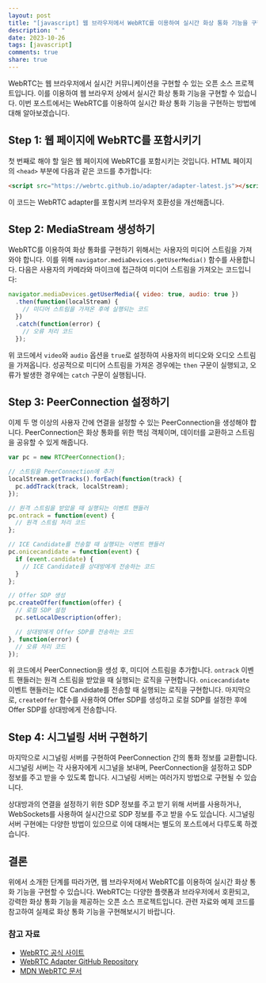 ```yaml
---
layout: post
title: "[javascript] 웹 브라우저에서 WebRTC를 이용하여 실시간 화상 통화 기능을 구현하는 방법에 대해 알려주세요."
description: " "
date: 2023-10-26
tags: [javascript]
comments: true
share: true
---
```


WebRTC는 웹 브라우저에서 실시간 커뮤니케이션을 구현할 수 있는 오픈 소스 프로젝트입니다. 이를 이용하여 웹 브라우저 상에서 실시간 화상 통화 기능을 구현할 수 있습니다. 이번 포스트에서는 WebRTC를 이용하여 실시간 화상 통화 기능을 구현하는 방법에 대해 알아보겠습니다.

## Step 1: 웹 페이지에 WebRTC를 포함시키기

첫 번째로 해야 할 일은 웹 페이지에 WebRTC를 포함시키는 것입니다. HTML 페이지의 `<head>` 부분에 다음과 같은 코드를 추가합니다:

```html
<script src="https://webrtc.github.io/adapter/adapter-latest.js"></script>
```

이 코드는 WebRTC adapter를 포함시켜 브라우저 호환성을 개선해줍니다.

## Step 2: MediaStream 생성하기

WebRTC를 이용하여 화상 통화를 구현하기 위해서는 사용자의 미디어 스트림을 가져와야 합니다. 이를 위해 `navigator.mediaDevices.getUserMedia()` 함수를 사용합니다. 다음은 사용자의 카메라와 마이크에 접근하여 미디어 스트림을 가져오는 코드입니다:

```javascript
navigator.mediaDevices.getUserMedia({ video: true, audio: true })
  .then(function(localStream) {
    // 미디어 스트림을 가져온 후에 실행되는 코드
  })
  .catch(function(error) {
    // 오류 처리 코드
  });
```

위 코드에서 `video`와 `audio` 옵션을 `true`로 설정하여 사용자의 비디오와 오디오 스트림을 가져옵니다. 성공적으로 미디어 스트림을 가져온 경우에는 `then` 구문이 실행되고, 오류가 발생한 경우에는 `catch` 구문이 실행됩니다.

## Step 3: PeerConnection 설정하기

이제 두 명 이상의 사용자 간에 연결을 설정할 수 있는 PeerConnection을 생성해야 합니다. PeerConnection은 화상 통화를 위한 핵심 객체이며, 데이터를 교환하고 스트림을 공유할 수 있게 해줍니다.

```javascript
var pc = new RTCPeerConnection();

// 스트림을 PeerConnection에 추가
localStream.getTracks().forEach(function(track) {
  pc.addTrack(track, localStream);
});

// 원격 스트림을 받았을 때 실행되는 이벤트 핸들러
pc.ontrack = function(event) {
  // 원격 스트림 처리 코드
};

// ICE Candidate를 전송할 때 실행되는 이벤트 핸들러
pc.onicecandidate = function(event) {
  if (event.candidate) {
    // ICE Candidate를 상대방에게 전송하는 코드
  }
};

// Offer SDP 생성
pc.createOffer(function(offer) {
  // 로컬 SDP 설정
  pc.setLocalDescription(offer);

  // 상대방에게 Offer SDP를 전송하는 코드
}, function(error) {
  // 오류 처리 코드
});
```

위 코드에서 PeerConnection을 생성 후, 미디어 스트림을 추가합니다. `ontrack` 이벤트 핸들러는 원격 스트림을 받았을 때 실행되는 로직을 구현합니다. `onicecandidate` 이벤트 핸들러는 ICE Candidate를 전송할 때 실행되는 로직을 구현합니다. 마지막으로, `createOffer` 함수를 사용하여 Offer SDP를 생성하고 로컬 SDP를 설정한 후에 Offer SDP를 상대방에게 전송합니다.

## Step 4: 시그널링 서버 구현하기

마지막으로 시그널링 서버를 구현하여 PeerConnection 간의 통화 정보를 교환합니다. 시그널링 서버는 각 사용자에게 시그널을 보내며, PeerConnection을 설정하고 SDP 정보를 주고 받을 수 있도록 합니다. 시그널링 서버는 여러가지 방법으로 구현될 수 있습니다.

상대방과의 연결을 설정하기 위한 SDP 정보를 주고 받기 위해 서버를 사용하거나, WebSockets를 사용하여 실시간으로 SDP 정보를 주고 받을 수도 있습니다. 시그널링 서버 구현에는 다양한 방법이 있으므로 이에 대해서는 별도의 포스트에서 다루도록 하겠습니다.

## 결론

위에서 소개한 단계를 따라가면, 웹 브라우저에서 WebRTC를 이용하여 실시간 화상 통화 기능을 구현할 수 있습니다. WebRTC는 다양한 플랫폼과 브라우저에서 호환되고, 강력한 화상 통화 기능을 제공하는 오픈 소스 프로젝트입니다. 관련 자료와 예제 코드를 참고하여 실제로 화상 통화 기능을 구현해보시기 바랍니다.

### 참고 자료

- [WebRTC 공식 사이트](https://webrtc.org/)
- [WebRTC Adapter GitHub Repository](https://github.com/webrtc/adapter)
- [MDN WebRTC 문서](https://developer.mozilla.org/en-US/docs/Web/API/WebRTC_API)